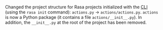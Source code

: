 Changed the project structure for Rasa projects initialized with the 
[CLI](./command-line-interface.mdx) (using the `rasa init` command): 
`actions.py` -> `actions/actions.py`. `actions` is now a Python package (it contains 
a file `actions/__init__.py`). In addition, the `__init__.py` at the 
root of the project has been removed.
